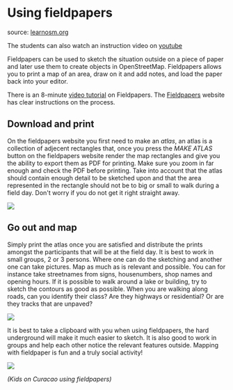 # Using fieldpapers
source: [learnosm.org](http://learnosm.org/en/mobile-mapping/field-papers/)

The students can also watch an instruction video on [youtube](https://www.youtube.com/watch?v=A_HGkBXZ69g)

Fieldpapers can be used to sketch the situation outside on a piece of paper and later use them to create objects in OpenStreetMap. Fieldpapers allows you to print a map of an area, draw on it and add notes, and load the paper back into your editor.

There is an 8-minute [video tutorial](http://www.youtube.com/watch?v=A_HGkBXZ69g&feature=youtu.be) on Fieldpapers. The [Fieldpapers](http://fieldpapers.org) website has clear instructions on the process.

## Download and print
On the fieldpapers website you first need to make an _atlas_, an atlas is a collection of adjecent rectangles that, once you press the _MAKE ATLAS_ button on the fieldpapers website render the map rectangles and give you the ability to export them as PDF for printing. Make sure you zoom in far enough and check the PDF before printing. Take into account that the atlas should contain enough detail to be sketched upon and that the area represented in the rectangle should not be to big or small to walk during a field day. Don't worry if you do not get it right straight away.

![](http://fieldpapers.org/assets/atlases-large-ba4ed3f78a48fb82b659a68702a986efe90bd55a8d39a098cca2314b2e809312.gif)

## Go out and map

Simply print the atlas once you are satisfied and distribute the prints amongst the participants that will be at the field day. It is best to work in small groups, 2 or 3 persons. Where one can do the sketching and another one can take pictures. Map as much as is relevant and possible. You can for instance take streetnames from signs, housenumbers, shop names and opening hours. If it is possible to walk around a lake or building, try to sketch the contours as good as possible. When you are walking along roads, can you identify their class? Are they highways or residential? Or are they tracks that are unpaved?


![](http://learnosm.org/images/mobile-mapping/field-papers_fieldp.png)

It is best to take a clipboard with you when using fieldpapers, the hard underground will make it much easier to sketch. It is also good to work in groups and help each other notice the relevant features outside. Mapping with fieldpaper is fun and a truly social activity!

![](http://www.dogodigi.net/assets/images/content/portfolio10.jpg)

_(Kids on Curacao using fieldpapers)_

